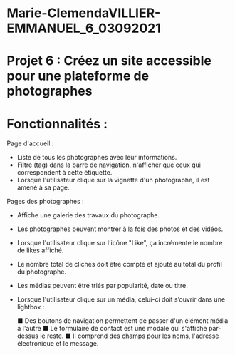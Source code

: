 # Marie-ClemendaVILLIER-EMMANUEL_6_03092021

# Projet 6 : Créez un site accessible pour une plateforme de photographes

# Fonctionnalités :
Page d'accueil :

- Liste de tous les photographes avec leur informations.
- Filtre (tag) dans la barre de navigation, n'afficher que ceux qui correspondent à cette
étiquette.
- Lorsque l'utilisateur clique sur la vignette d'un photographe, il est amené à sa page.

 Pages des photographes  :

- Affiche une galerie des travaux du photographe.
- Les photographes peuvent montrer à la fois des photos et des vidéos.
- Lorsque l'utilisateur clique sur l'icône "Like", ça incrémente le nombre de likes affiché.
- Le nombre total de clichés doit être compté et ajouté au total du profil du photographe.
- Les médias peuvent être triés par popularité, date ou titre.
- Lorsque l'utilisateur clique sur un média, celui-ci doit s’ouvrir dans une lightbox :

    ■ Des boutons de navigation permettent de passer d'un élément média à l'autre
    ■ Le formulaire de contact est une modale qui s'affiche par-dessus le reste.
    ■ Il comprend des champs pour les noms, l'adresse électronique et le message.
